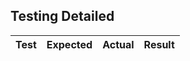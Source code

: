 ## Testing Detailed

| Test                  | Expected       | Actual        |Result            |
|-----------------------|----------------|---------------|------------------|     
